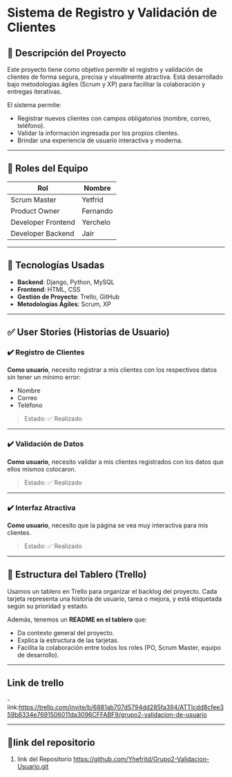 # Sistema de Registro y Validación de Clientes

## 📌 Descripción del Proyecto

Este proyecto tiene como objetivo permitir el registro y validación de clientes de forma segura, precisa y visualmente atractiva. Está desarrollado bajo metodologías ágiles (Scrum y XP) para facilitar la colaboración y entregas iterativas.

El sistema permite:
- Registrar nuevos clientes con campos obligatorios (nombre, correo, teléfono).
- Validar la información ingresada por los propios clientes.
- Brindar una experiencia de usuario interactiva y moderna.

---

## 👥 Roles del Equipo

| Rol               | Nombre      |
|------------------|-------------|
| Scrum Master      | Yetfrid     |
| Product Owner     | Fernando    |
| Developer Frontend| Yerchelo    |
| Developer Backend | Jair        |

---

## 🧰 Tecnologías Usadas

- **Backend**: Django, Python, MySQL  
- **Frontend**: HTML, CSS  
- **Gestión de Proyecto**: Trello, GitHub  
- **Metodologías Ágiles**: Scrum, XP

---

## ✅ User Stories (Historias de Usuario)

### ✔️ Registro de Clientes
**Como usuario**, necesito registrar a mis clientes con los respectivos datos sin tener un mínimo error:

- Nombre  
- Correo  
- Teléfono

> Estado: ✅ Realizado

---

### ✔️ Validación de Datos
**Como usuario**, necesito validar a mis clientes registrados con los datos que ellos mismos colocaron.

> Estado: ✅ Realizado

---

### ✔️ Interfaz Atractiva
**Como usuario**, necesito que la página se vea muy interactiva para mis clientes.

> Estado: ✅ Realizado

---

## 📖 Estructura del Tablero (Trello)

Usamos un tablero en Trello para organizar el backlog del proyecto. Cada tarjeta representa una historia de usuario, tarea o mejora, y está etiquetada según su prioridad y estado.

Además, tenemos un **README en el tablero** que:

- Da contexto general del proyecto.
- Explica la estructura de las tarjetas.
- Facilita la colaboración entre todos los roles (PO, Scrum Master, equipo de desarrollo).

---

## Link de trello

-link:https://trello.com/invite/b/6881ab707d5794dd285fa394/ATTIcdd8cfee359b8334e7691506011da3096CFFABF9/grupo2-validacion-de-usuario

---

## 🚀link del repositorio

1. link del Repositorio
   https://github.com/Yhefritd/Grupo2-Validacion-Usuario.git
